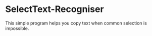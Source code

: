 # SelectText-Recogniser
This simple program helps you copy text when common selection is impossible. 

